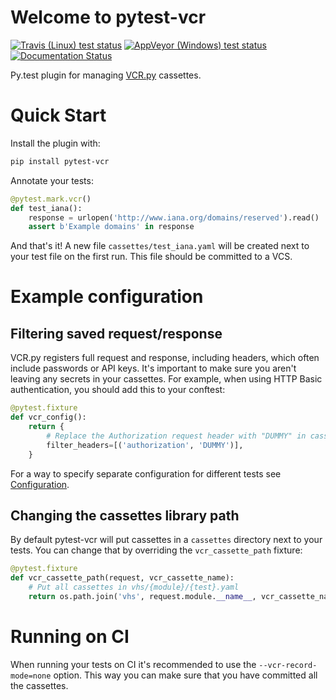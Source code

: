 # Welcome to pytest-vcr

[![Travis (Linux) test status](https://travis-ci.org/ktosiek/pytest-vcr.svg?branch=master)](https://travis-ci.org/ktosiek/pytest-vcr)
[![AppVeyor (Windows) test status](https://ci.appveyor.com/api/projects/status/github/ktosiek/pytest-vcr?branch=master)](https://ci.appveyor.com/project/ktosiek/pytest-vcr/branch/master)
[![Documentation Status](https://readthedocs.org/projects/pytest-vcr/badge/?version=latest)](http://pytest-vcr.readthedocs.io/en/latest/?badge=latest)


Py.test plugin for managing [VCR.py](https://vcrpy.readthedocs.io/) cassettes.


# Quick Start

Install the plugin with:

```sh
pip install pytest-vcr
```

Annotate your tests:

```python
@pytest.mark.vcr()
def test_iana():
    response = urlopen('http://www.iana.org/domains/reserved').read()
    assert b'Example domains' in response
```

And that's it!
A new file `cassettes/test_iana.yaml` will be created next to your test file on the first run.
This file should be committed to a VCS.


# Example configuration

## Filtering saved request/response
VCR.py registers full request and response, including headers, which often include passwords or API keys.
It's important to make sure you aren't leaving any secrets in your cassettes.
For example, when using HTTP Basic authentication, you should add this to your conftest:

```python
@pytest.fixture
def vcr_config():
    return {
        # Replace the Authorization request header with "DUMMY" in cassettes
        filter_headers=[('authorization', 'DUMMY')],
    }
```

For a way to specify separate configuration for different tests see [Configuration](configuration.md).


## Changing the cassettes library path
By default pytest-vcr will put cassettes in a `cassettes` directory next to your tests.
You can change that by overriding the `vcr_cassette_path` fixture:

```python
@pytest.fixture
def vcr_cassette_path(request, vcr_cassette_name):
    # Put all cassettes in vhs/{module}/{test}.yaml
    return os.path.join('vhs', request.module.__name__, vcr_cassette_name)
```


# Running on CI
When running your tests on CI it's recommended to use the `--vcr-record-mode=none` option.
This way you can make sure that you have committed all the cassettes.
